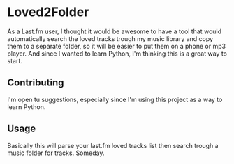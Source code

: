 Loved2Folder
=============

As a Last.fm user, I thought it would be awesome to have a tool that would automatically search the loved tracks trough my music library and copy them to a separate folder, so it will be easier to put them on a phone or mp3 player. And since I wanted to learn Python, I'm thinking this is a great way to start.


Contributing
------------

I'm open tu suggestions, especially since I'm using this project as a way to learn Python.

Usage
-----

Basically this will parse your last.fm loved tracks list then search trough a music folder for tracks. Someday.